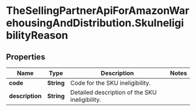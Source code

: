 # TheSellingPartnerApiForAmazonWarehousingAndDistribution.SkuIneligibilityReason

## Properties

Name | Type | Description | Notes
------------ | ------------- | ------------- | -------------
**code** | **String** | Code for the SKU ineligibility. | 
**description** | **String** | Detailed description of the SKU ineligibility. | 


